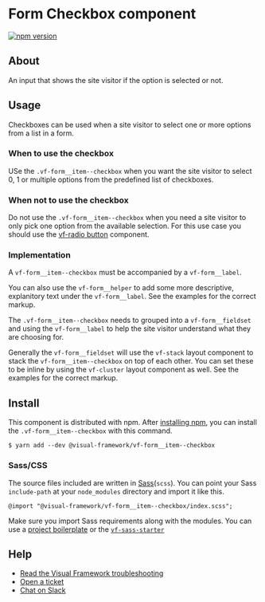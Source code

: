 # Form Checkbox component

[![npm version](https://badge.fury.io/js/%40visual-framework%2F.vf-form__item--checkbox.svg)](https://badge.fury.io/js/%40visual-framework%2F.vf-form__item--checkbox)

## About

An input that shows the site visitor if the option is selected or not.

## Usage

Checkboxes can be used when a site visitor to select one or more options from a list in a form.

### When to use the checkbox

USe the `.vf-form__item--checkbox` when you want the site visitor to select 0, 1 or multiple options from the predefined list of checkboxes.

### When not to use the checkbox

Do not use the `.vf-form__item--checkbox` when you need a site visitor to only pick one option from the available selection. For this use case you should use the <a href="vf-form__radio/">vf-radio button</a> component.

### Implementation

A `vf-form__item--checkbox` must be accompanied by a `vf-form__label`.

You can also use the `vf-form__helper` to add some more descriptive, explanitory text under the `vf-form__label`. See the examples for the correct markup.

The `.vf-form__item--checkbox` needs to grouped into a `vf-form__fieldset` and using the `vf-form__label` to help the site visitor understand what they are choosing for.

Generally the `vf-form__fieldset` will use the `vf-stack` layout component to stack the `vf-form__item--checkbox` on top of each other. You can set these to be inline by using the `vf-cluster` layout component as well. See the examples for the correct markup.
## Install

This component is distributed with npm. After [installing npm](https://www.npmjs.com/get-npm), you can install the `.vf-form__item--checkbox` with this command.

```
$ yarn add --dev @visual-framework/vf-form__item--checkbox
```

### Sass/CSS

The source files included are written in [Sass](http://sass-lang.com)(`scss`). You can point your Sass `include-path` at your `node_modules` directory and import it like this.

```
@import "@visual-framework/vf-form__item--checkbox/index.scss";
```

Make sure you import Sass requirements along with the modules. You can use a [project boilerplate](https://stable.visual-framework.dev/building/) or the [`vf-sass-starter`](https://stable.visual-framework.dev/components/vf-sass-starter/)

## Help

- [Read the Visual Framework troubleshooting](https://stable.visual-framework.dev/troubleshooting/)
- [Open a ticket](https://github.com/visual-framework/vf-core/issues)
- [Chat on Slack](https://join.slack.com/t/visual-framework/shared_invite/enQtNDAxNzY0NDg4NTY0LWFhMjEwNGY3ZTk3NWYxNWVjOWQ1ZWE4YjViZmY1YjBkMDQxMTNlNjQ0N2ZiMTQ1ZTZiMGM4NjU5Y2E0MjM3ZGQ)
